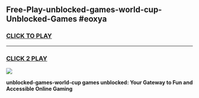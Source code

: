 
## Free-Play-unblocked-games-world-cup-Unblocked-Games #eoxya
<h3>
<a href="https://news.freeplayer.one?title=unblocked-games-world-cup&ref=8M">CLICK TO PLAY</a></h3>
<hr>

<h3>
<a href="https://news.freeplayer.one?title=unblocked-games-world-cup&ref=8M">CLICK 2 PLAY</a>
  
</h3>

<a href="https://news.freeplayer.one?title=unblocked-games-world-cup&ref=8M"><img src="https://clearcache.store/games.png"></a>


**unblocked-games-world-cup games unblocked: Your Gateway to Fun and Accessible Online Gaming**
